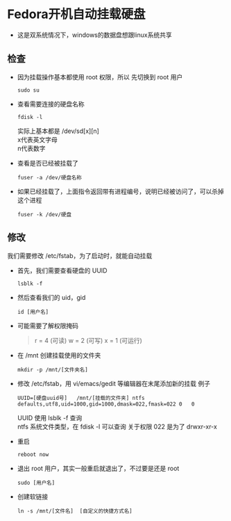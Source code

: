 # Fedora开机自动挂载硬盘

* 这是双系统情况下，windows的数据盘想跟linux系统共享

## 检查

* 因为挂载操作基本都使用 root 权限，所以 先切换到 root 用户

    ```shell {.line-numbers}
    sudo su
    ```

* 查看需要连接的硬盘名称

    ```shell {.line-numbers}
    fdisk -l
    ```

    实际上基本都是 /dev/sd[x][n]\
    x代表英文字母\
    n代表数字

* 查看是否已经被挂载了

    ```shell {.line-numbers}
    fuser -a /dev/硬盘名称
    ```

* 如果已经挂载了，上面指令返回带有进程编号，说明已经被访问了，可以杀掉这个进程

    ```shell {.line-numbers}
    fuser -k /dev/硬盘
    ```

## 修改

我们需要修改 /etc/fstab，为了启动时，就能自动挂载

* 首先，我们需要查看硬盘的 UUID

    ```shell {.line-numbers}
    lsblk -f
    ```

* 然后查看我们的 uid，gid

    ```shell {.line-numbers}
    id [用户名]
    ```

* 可能需要了解权限掩码
    >r = 4 (可读)
    >w = 2 (可写)
    >x = 1 (可运行)

* 在 /mnt 创建挂载使用的文件夹

    ```shell <.line-numbers>
    mkdir -p /mnt/[文件夹名]
    ```

* 修改 /etc/fstab，用 vi/emacs/gedit 等编辑器在末尾添加新的挂载
例子

    ```shell <.line-numbers>
    UUID=[硬盘uuid号]   /mnt/[挂载的文件夹] ntfs    defaults,utf8,uid=1000,gid=1000,dmask=022,fmask=022 0   0
    ```

    UUID 使用 lsblk -f 查询\
    ntfs 系统文件类型，在 fdisk -l 可以查询
    关于权限 022 是为了 drwxr-xr-x

* 重启

    ```shell <.line-numbers>
    reboot now
    ```

* 退出 root 用户，其实一般重启就退出了，不过要是还是 root

    ```shell <.line-numbers>
    sudo [用户名]
    ```

* 创建软链接

    ```shell <.line-numbers>
    ln -s /mnt/[文件名]  [自定义的快捷方式名]
    ```
